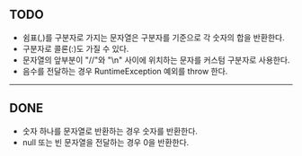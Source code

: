 ## TODO
- 쉼표(,)를 구분자로 가지는 문자열은 구분자를 기준으로 각 숫자의 합을 반환한다.
- 구분자로 콜론(:)도 가질 수 있다.
- 문자열의 앞부분이 "//"와 "\n"  사이에 위치하는 문자를 커스텀 구분자로 사용한다.
- 음수를 전달하는 경우 RuntimeException 예외를 throw 한다.



---
## DONE
- 숫자 하나를 문자열로 반환하는 경우 숫자를 반환한다.
- null 또는 빈 문자열을 전달하는 경우 0을 반환한다.